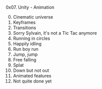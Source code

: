 0x07. Unity - Animation

0. Cinematic universe
1. Keyframes
2. Transitions
3. Sorry Sylvain, it's not a Tic Tac anymore
4. Running in circles
5. Happily idling
6. Run boy run
7. Jump, jump
8. Free falling
9. Splat
10. Down but not out
11. Animated features
12. Not quite done yet
